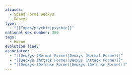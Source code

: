```yaml
---
aliases:
  - Speed Forme Deoxys
  - Deoxys
type:
  - "[[Types/psychic|psychic]]"
national dex number: 386
tags:
  - Hoenn
evolution line: 
associated:
  - "[[Deoxys (Normal Forme)|Deoxys (Normal Forme)]]"
  - "[[Deoxys (Attack Forme)|Deoxys (Attack Forme)]]"
  - "[[Deoxys (Defense Forme)|Deoxys (Defense Forme)]]"
---
```

